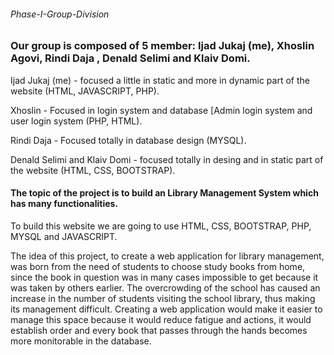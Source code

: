 ###### Phase-I-Group-Division
### Our group is  composed of 5 member: Ijad Jukaj (me), Xhoslin Agovi, Rindi Daja , Denald Selimi and Klaiv Domi.

Ijad Jukaj (me) - focused a little in static and more in dynamic part of the website (HTML, JAVASCRIPT, PHP).

Xhoslin - Focused in login system and  database [Admin login system and user login system (PHP, HTML).

Rindi Daja - Focused totally in database design (MYSQL).

Denald Selimi and Klaiv Domi - focused totally in desing and in static part of the website (HTML, CSS, BOOTSTRAP).

#### The topic of the project is to build an Library Management System which has many functionalities.

To build this website we are going to use HTML, CSS, BOOTSTRAP, PHP, MYSQL and JAVASCRIPT.

The idea of this project, to create a web application for library management, was born from the need of students to choose study books from home, since the book in question was in many cases impossible to get because it was taken by others earlier. The overcrowding of the school has caused an increase in the number of students visiting the school library, thus making its management difficult. Creating a web application would make it easier to manage this space because it would reduce fatigue and actions, it would establish order and every book that passes through the hands becomes more monitorable in the database.
